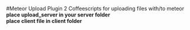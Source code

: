 #Meteor Upload Plugin
2 Coffeescripts for uploading files with/to meteor  
**place upload_server in your server folder**  
**place client file in client folder**
